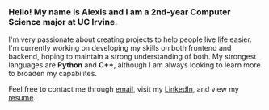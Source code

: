 ### Hello! My name is Alexis and I am a 2nd-year Computer Science major at UC Irvine.

I'm very passionate about creating projects to help people live life easier. I'm currently working on developing my skills on both frontend and backend, hoping to maintain a strong understanding of both. My strongest languages are **Python** and **C++**, although I am always looking to learn more to broaden my capabilites.

Feel free to contact me through [email](ahchau8@gmail.com), visit my [LinkedIn](https://www.linkedin.com/in/alexis-chau-b4630b207/), and view my [resume](https://drive.google.com/file/d/1ea7BXCVwC9Wwr12vFSyE_KWZ8KcGWcWV/view?usp=sharing).
<!--
**alexischau/alexischau** is a ✨ _special_ ✨ repository because its `README.md` (this file) appears on your GitHub profile.

Here are some ideas to get you started:

- 🔭 I’m currently working on ...
- 🌱 I’m currently learning ...
- 👯 I’m looking to collaborate on ...
- 🤔 I’m looking for help with ...
- 💬 Ask me about ...
- 📫 How to reach me: ...
- 😄 Pronouns: ...
- ⚡ Fun fact: ...
-->
